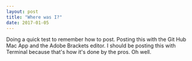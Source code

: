 ```yaml
---
layout: post
title: "Where was I?"
date: 2017-01-05
---
```

Doing a quick test to remember how to post. 
Posting this with the Git Hub Mac App and the Adobe Brackets editor. 
I should be posting this with Terminal because that's how it's done by the pros.
Oh well.
